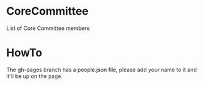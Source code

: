 CoreCommittee
=============

List of Core Committee members

HowTo
=====

The gh-pages branch has a people.json file, please add your name to it and it'll be up on the page.
